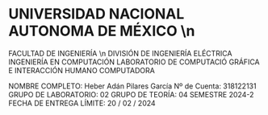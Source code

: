 # UNIVERSIDAD NACIONAL AUTONOMA DE MÉXICO \n
  FACULTAD DE INGENIERÍA \n
  DIVISIÓN DE INGENIERÍA ELÉCTRICA
  INGENIERÍA EN COMPUTACIÓN 
  LABORATORIO DE COMPUTACIÓ GRÁFICA E INTERACCIÓN HUMANO COMPUTADORA

NOMBRE COMPLETO: Heber Adán Pilares García
Nº de Cuenta: 318122131
GRUPO DE LABORATORIO: 02
GRUPO DE TEORÍA: 04
SEMESTRE 2024-2
FECHA DE ENTREGA LÍMITE: 20 / 02 / 2024
